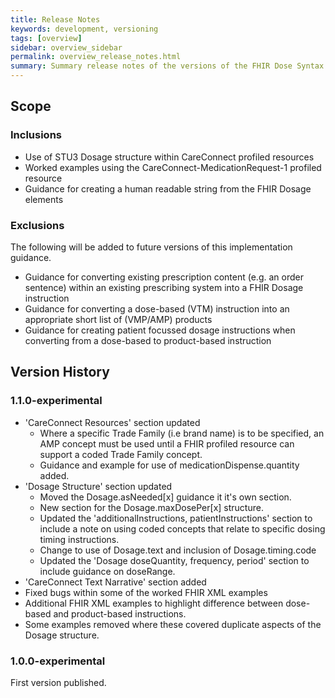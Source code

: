 ```yaml
---
title: Release Notes
keywords: development, versioning
tags: [overview]
sidebar: overview_sidebar
permalink: overview_release_notes.html
summary: Summary release notes of the versions of the FHIR Dose Syntax Implementation Guidance
---
```


## Scope ##

### Inclusions ###

* Use of STU3 Dosage structure within CareConnect profiled resources
* Worked examples using the CareConnect-MedicationRequest-1 profiled resource
* Guidance for creating a human readable string from the FHIR Dosage elements

### Exclusions ####

The following will be added to future versions of this implementation guidance.
* Guidance for converting existing prescription content (e.g. an order sentence) within an existing prescribing system into a FHIR Dosage instruction
* Guidance for converting a dose-based (VTM) instruction into an appropriate short list of (VMP/AMP) products 
* Guidance for creating patient focussed dosage instructions when converting from a dose-based to product-based instruction

## Version History ##

### 1.1.0-experimental ###
* 'CareConnect Resources' section updated
  * Where a specific Trade Family (i.e brand name) is to be specified, an AMP concept must be used until a FHIR profiled resource can support a coded Trade Family concept.
  * Guidance and example for use of medicationDispense.quantity added.
* 'Dosage Structure' section updated
  * Moved the Dosage.asNeeded[x] guidance it it's own section.
  * New section for the Dosage.maxDosePer[x] structure.
  * Updated the 'additionalInstructions, patientInstructions' section to include a note on using coded concepts that relate to specific dosing timing instructions.
  * Change to use of Dosage.text and inclusion of Dosage.timing.code
  * Updated the 'Dosage doseQuantity, frequency, period' section to include guidance on doseRange.
* 'CareConnect Text Narrative' section added
* Fixed bugs within some of the worked FHIR XML examples 
* Additional FHIR XML examples to highlight difference between dose-based and product-based instructions.
* Some examples removed where these covered duplicate aspects of the Dosage structure.

### 1.0.0-experimental ###
First version published.

